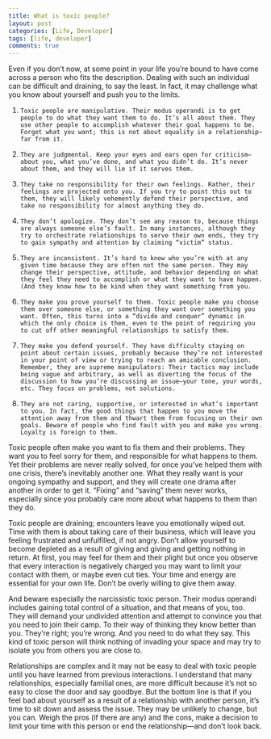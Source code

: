 ```yaml
---
title: What is toxic people?
layout: post
categories: [Life, Developer]
tags: [life, developer]
comments: true
---
```


Even if you don’t now, at some point in your life you’re bound to have come across a person who fits the description. Dealing with such an individual can be difficult and draining, to say the least. In fact, it may challenge what you know about yourself and push you to the limits.

1.     Toxic people are manipulative. Their modus operandi is to get people to do what they want them to do. It’s all about them. They use other people to accomplish whatever their goal happens to be. Forget what you want; this is not about equality in a relationship—far from it.
2.     They are judgmental. Keep your eyes and ears open for criticism—about you, what you’ve done, and what you didn’t do. It’s never about them, and they will lie if it serves them.
3.     They take no responsibility for their own feelings. Rather, their feelings are projected onto you. If you try to point this out to them, they will likely vehemently defend their perspective, and take no responsibility for almost anything they do.
4.     They don’t apologize. They don’t see any reason to, because things are always someone else’s fault. In many instances, although they try to orchestrate relationships to serve their own ends, they try to gain sympathy and attention by claiming “victim” status.
5.     They are inconsistent. It’s hard to know who you’re with at any given time because they are often not the same person. They may change their perspective, attitude, and behavior depending on what they feel they need to accomplish or what they want to have happen. (And they know how to be kind when they want something from you.
6.     They make you prove yourself to them. Toxic people make you choose them over someone else, or something they want over something you want. Often, this turns into a “divide and conquer” dynamic in which the only choice is them, even to the point of requiring you to cut off other meaningful relationships to satisfy them.
7.     They make you defend yourself. They have difficulty staying on point about certain issues, probably because they’re not interested in your point of view or trying to reach an amicable conclusion. Remember, they are supreme manipulators: Their tactics may include being vague and arbitrary, as well as diverting the focus of the discussion to how you’re discussing an issue—your tone, your words, etc. They focus on problems, not solutions.
8.     They are not caring, supportive, or interested in what’s important to you. In fact, the good things that happen to you move the attention away from them and thwart them from focusing on their own goals. Beware of people who find fault with you and make you wrong. Loyalty is foreign to them.

Toxic people often make you want to fix them and their problems. They want you to feel sorry for them, and responsible for what happens to them. Yet their problems are never really solved, for once you’ve helped them with one crisis, there’s inevitably another one. What they really want is your ongoing sympathy and support, and they will create one drama after another in order to get it. “Fixing” and “saving” them never works, especially since you probably care more about what happens to them than they do.

Toxic people are draining; encounters leave you emotionally wiped out. Time with them is about taking care of their business, which will leave you feeling frustrated and unfulfilled, if not angry. Don’t allow yourself to become depleted as a result of giving and giving and getting nothing in return. At first, you may feel for them and their plight but once you observe that every interaction is negatively charged you may want to limit your contact with them, or maybe even cut ties. Your time and energy are essential for your own life. Don’t be overly willing to give them away.

And beware especially the narcissistic toxic person. Their modus operandi includes gaining total control of a situation, and that means of you, too. They will demand your undivided attention and attempt to convince you that you need to join their camp. To their way of thinking they know better than you. They’re right; you’re wrong. And you need to do what they say. This kind of toxic person will think nothing of invading your space and may try to isolate you from others you are close to.

Relationships are complex and it may not be easy to deal with toxic people until you have learned from previous interactions. I understand that many relationships, especially familial ones, are more difficult because it’s not so easy to close the door and say goodbye. But the bottom line is that if you feel bad about yourself as a result of a relationship with another person, it’s time to sit down and assess the issue. They may be unlikely to change, but you can. Weigh the pros (if there are any) and the cons, make a decision to limit your time with this person or end the relationship—and don’t look back.

